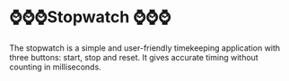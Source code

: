 # ⌚⌚⌚Stopwatch ⌚⌚⌚
The stopwatch is a simple and user-friendly timekeeping application with three buttons: start, stop and reset. It gives accurate timing without counting in milliseconds.
